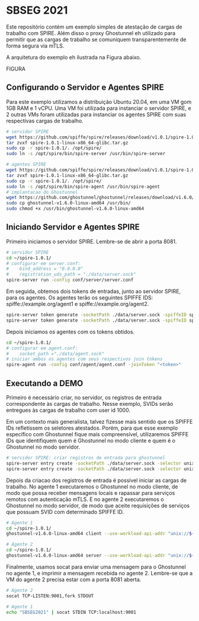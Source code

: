 # SBSEG 2021

Este repositório contém um exemplo simples de atestação de cargas de trabalho com SPIRE. 
Além disso o proxy Ghostunnel eh utilizado para permitir que as cargas de trabalho se comuniquem transparentemente de forma segura via mTLS.

A arquitetura do exemplo eh ilustrada na Figura abaixo.

FIGURA

## Configurando o Servidor e Agentes SPIRE

Para este exemplo utilizamos a distribuição Ubuntu 20.04, em uma VM gom 1GB RAM e 1 vCPU.
Uma VM foi utilizada para instanciar o servidor SPIRE, e 2 outras VMs foram utilizadas para instanciar os agentes SPIRE com suas respectivas cargas de trabalho.

```bash
# servidor SPIRE
wget https://github.com/spiffe/spire/releases/download/v1.0.1/spire-1.0.1-linux-x86_64-glibc.tar.gz
tar zvxf spire-1.0.1-linux-x86_64-glibc.tar.gz
sudo cp -r spire-1.0.1/. /opt/spire/
sudo ln -s /opt/spire/bin/spire-server /usr/bin/spire-server

# agentes SPIRE 
wget https://github.com/spiffe/spire/releases/download/v1.0.1/spire-1.0.1-linux-x86_64-glibc.tar.gz
tar zvxf spire-1.0.1-linux-x86_64-glibc.tar.gz
sudo cp -r spire-1.0.1/. /opt/spire/
sudo ln -s /opt/spire/bin/spire-agent /usr/bin/spire-agent
# implantacao do Ghostunnel
wget https://github.com/ghostunnel/ghostunnel/releases/download/v1.6.0/ghostunnel-v1.6.0-linux-amd64
sudo cp ghostunnel-v1.6.0-linux-amd64 /usr/bin/
sudo chmod +x /usr/bin/ghostunnel-v1.6.0-linux-amd64
```

## Iniciando Servidor e Agentes SPIRE

Primeiro iniciamos o servidor SPIRE.
Lembre-se de abrir a porta 8081.

```bash
# servidor SPIRE
cd ~/spire-1.0.1/
# configurar em server.conf: 
#    bind_address = "0.0.0.0" 
#    registration_uds_path = "./data/server.sock"
spire-server run -config conf/server/server.conf
```

Em seguida, obtemos dois tokens de entradas, junto ao servidor SPIRE, para os agentes.
Os agentes terão os seguintes SPIFFE IDS: spiffe://example.org/agent1 e spiffe://example.org/agent2.

```bash
spire-server token generate -socketPath ./data/server.sock -spiffeID spiffe://example.org/agent1
spire-server token generate -socketPath ./data/server.sock -spiffeID spiffe://example.org/agent2
```

Depois iniciamos os agentes com os tokens obtidos.

```bash
cd ~/spire-1.0.1/
# configurar em agent.conf:
#    socket_path ="./data/agent.sock"
# iniciar ambos os agentes com seus respectivos join tokens
spire-agent run -config conf/agent/agent.conf -joinToken "<token>"
```

## Executando a DEMO

Primeiro é necessário criar, no servidor, os registros de entrada correspondente às cargas de trabalho.
Nesse exemplo, SVIDs serão entregues às cargas de trabalho com user id 1000.

Em um contexto mais generalista, talvez fizesse mais sentido que os SPIFFE IDs refletissem os seletores atestados.
Porém, para que esse exemplo específico com Ghostunnel fique mais compreensível, utilizaremos SPIFFE IDs que identifiquem quem é Ghostunnel no modo cliente e quem é o Ghostunnel no modo servidor.

```bash
# servidor SPIRE: criar registros de entrada para ghostunnel
spire-server entry create -socketPath ./data/server.sock -selector unix:uid:1000  -spiffeID spiffe://example.org/proxy/ghostunnel-client  -parentID spiffe://example.org/agent1
spire-server entry create -socketPath ./data/server.sock -selector unix:uid:1000  -spiffeID spiffe://example.org/proxy/ghostunnel-server  -parentID spiffe://example.org/agent2
```

Depois da criacao dos registros de entrada é possível iniciar as cargas de trabalho.
No agente 1 executaremos o Ghostunnel no modo cliente, de modo que possa receber mensagens locais e rapassar para serviços remotos com autenticação mTLS.
E no agente 2 executaremos o Ghostunnel no modo servidor, de modo que aceite requisições de serviços que possuam SVID com determinado SPIFFE ID.

```bash
# Agente 1
cd ~/spire-1.0.1/
ghostunnel-v1.6.0-linux-amd64 client --use-workload-api-addr "unix://${PWD}/data/agent.sock" --listen=localhost:9001 --target=10.11.19.207:8081 #--verify-uri spiffe://example.org/proxy/ghostunnel-client

# Agente 2
cd ~/spire-1.0.1/
ghostunnel-v1.6.0-linux-amd64 server --use-workload-api-addr "unix://${PWD}/data/agent.sock" --listen=10.11.19.207:8081 --target=localhost:9001 --allow-uri spiffe://example.org/proxy/ghostunnel-client
```

Finalmente, usamos socat para enviar uma mensagem para o Ghostunnel no agente 1, e imprimir a mensagem recebida no agente 2.
Lembre-se que a VM do agente 2 precisa estar com a porta 8081 aberta.

```bash
# Agente 2
socat TCP-LISTEN:9001,fork STDOUT

# Agente 1
echo "SBSEG2021" | socat STDIN TCP:localhost:9001
```
